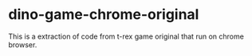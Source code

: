 # dino-game-chrome-original
This is a extraction of code from t-rex game original that run on chrome browser.
